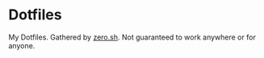 # Dotfiles

My Dotfiles. Gathered by [zero.sh](https://github.com/zero-sh/zero.sh). Not guaranteed to work anywhere or for anyone.
